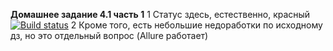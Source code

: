**Домашнее задание 4.1 часть 1**
1 Статус здесь, естественно, красный
[![Build status](https://ci.appveyor.com/api/projects/status/uxj3o7f268mx4wxb?svg=true)](https://ci.appveyor.com/project/naumshubaev/a231patternstemp)
2 Кроме того, есть небольшие недоработки по исходному дз, но это отдельный вопрос (Allure работает)

